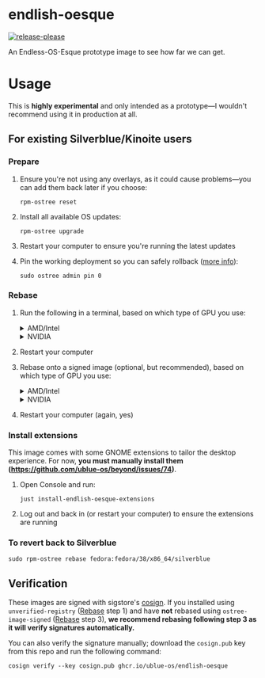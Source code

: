 # endlish-oesque 

[![release-please](https://github.com/ublue-os/endlish-oesque/actions/workflows/release-please.yml/badge.svg)](https://github.com/ublue-os/endlish-oesque/actions/workflows/release-please.yml)

An Endless-OS-Esque prototype image to see how far we can get.

# Usage

This is **highly experimental** and only intended as a prototype—I wouldn't recommend using it in production at all. 

## For existing Silverblue/Kinoite users

### Prepare

1. Ensure you're not using any overlays, as it could cause problems—you can add them back later if you choose:

   ```shell
   rpm-ostree reset
   ```

2. Install all available OS updates:

   ```shell
   rpm-ostree upgrade
   ```

3. Restart your computer to ensure you're running the latest updates

4. Pin the working deployment so you can safely rollback ([more info](https://docs.fedoraproject.org/en-US/fedora-silverblue/faq/#_about_using_silverblue)):

   ```shell
   sudo ostree admin pin 0
   ```

### Rebase

1. Run the following in a terminal, based on which type of GPU you use:

   <details>
     <summary>AMD/Intel</summary>
     <pre><code>sudo rpm-ostree rebase ostree-unverified-registry:ghcr.io/ublue-os/endlish-oesque:38</code></pre>
   </details>

   <details>
     <summary>NVIDIA</summary>
     <pre><code>sudo rpm-ostree rebase ostree-unverified-registry:ghcr.io/ublue-os/endlish-oesque-nvidia:38</code></pre>
   </details>
        
2. Restart your computer

3. Rebase onto a signed image (optional, but recommended), based on which type of GPU you use:

   <details>
     <summary>AMD/Intel</summary>
     <pre><code>sudo rpm-ostree rebase ostree-image-signed:docker://ghcr.io/ublue-os/endlish-oesque:38</code></pre>
   </details>

   <details>
     <summary>NVIDIA</summary>
     <pre><code>sudo rpm-ostree rebase ostree-image-signed:docker://ghcr.io/ublue-os/endlish-oesque-nvidia:38</code></pre>
   </details>
        
4. Restart your computer (again, yes)

### Install extensions

This image comes with some GNOME extensions to tailor the desktop experience. For now, **you must manually install them (https://github.com/ublue-os/beyond/issues/74)**.

1. Open Console and run:

   ```shell
   just install-endlish-oesque-extensions
   ```

2. Log out and back in (or restart your computer) to ensure the extensions are running

### To revert back to Silverblue

```shell
sudo rpm-ostree rebase fedora:fedora/38/x86_64/silverblue
```

## Verification

These images are signed with sigstore's [cosign](https://docs.sigstore.dev/cosign/overview/). If you installed using `unverified-registry` ([Rebase](#rebase) step 1) and have **not** rebased using `ostree-image-signed` ([Rebase](#rebase) step 3), **we recommend rebasing following step 3 as it will verify signatures automatically.**

You can also verify the signature manually; download the `cosign.pub` key from this repo and run the following command:

```shell
cosign verify --key cosign.pub ghcr.io/ublue-os/endlish-oesque
```
